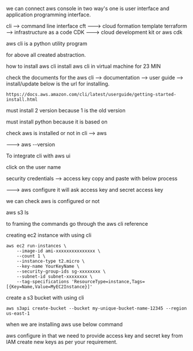 we can connect aws console in two way's one is user interface and application programming interface.


cli --> command line interface
cft ---> cloud formation template
terraform --> infrastructure as a code
CDK ---> cloud development kit or aws cdk

aws cli is a python utility program

for above all created abstraction.

how to install aws cli 
install aws cli in virtual machine for 23 MIN

check the documents for the aws cli --> documentation --> user guide --> install/update below is the url for installing.

```
https://docs.aws.amazon.com/cli/latest/userguide/getting-started-install.html
```

must install 2 version because 1 is the old version

must install python because it is based on 


check aws is installed or not in cli  --> aws

---> aws --version   

To integrate cli with aws ui 

click on the user name 

security credentials  --> access key copy and paste with below process
 
---> aws configure   it will ask access key and secret access key

we can check aws is configured or not 

aws s3 ls

to framing the commands go through the aws cli reference

creating ec2 instance with using cli

```
aws ec2 run-instances \
    --image-id ami-xxxxxxxxxxxxxxx \
    --count 1 \
    --instance-type t2.micro \
    --key-name YourKeyName \
    --security-group-ids sg-xxxxxxxx \
    --subnet-id subnet-xxxxxxxx \
    --tag-specifications 'ResourceType=instance,Tags=[{Key=Name,Value=MyEC2Instance}]'
```

create a s3 bucket with using cli

```
aws s3api create-bucket --bucket my-unique-bucket-name-12345 --region us-east-1
```

when we are installing aws use below command

aws configure     in that we need to provide access key and secret key from IAM create new keys as per your requirement.
